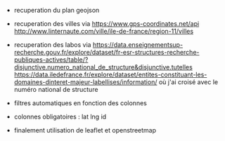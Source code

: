 - recuperation du plan geojson
- recuperation des villes via 
    https://www.gps-coordinates.net/api
    http://www.linternaute.com/ville/ile-de-france/region-11/villes
- recuperation des labos via 
    https://data.enseignementsup-recherche.gouv.fr/explore/dataset/fr-esr-structures-recherche-publiques-actives/table/?disjunctive.numero_national_de_structure&disjunctive.tutelles
    https://data.iledefrance.fr/explore/dataset/entites-constituant-les-domaines-dinteret-majeur-labellises/information/
    où j'ai croisé avec le numéro national de structure
    
- filtres automatiques en fonction des colonnes

- colonnes obligatoires : lat lng id 

- finalement utilisation de leaflet et openstreetmap

